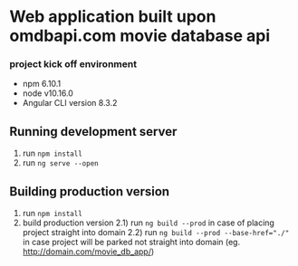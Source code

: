 # Web application built upon omdbapi.com movie database api
### project kick off environment
- npm 6.10.1
- node v10.16.0
- Angular CLI version 8.3.2
## Running development server
1) run `npm install`
2) run `ng serve --open`
## Building production version
1) run `npm install`
2) build production version
    2.1) run `ng build --prod` in case of placing project straight into domain
    2.2) run `ng build --prod --base-href="./"` in case project will be parked not straight into domain (eg. http://domain.com/movie_db_app/)
